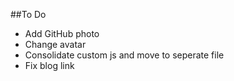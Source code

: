 ##To Do
* Add GitHub photo
* Change avatar
* Consolidate custom js and move to seperate file
* Fix blog link